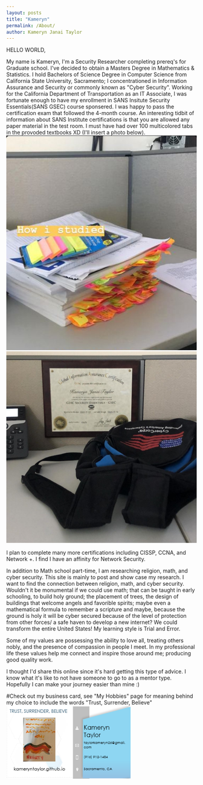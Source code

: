 ```yaml
---
layout: posts
title: "Kameryn"
permalink: /About/
author: Kameryn Janai Taylor
---
```

HELLO WORLD,

My name is Kameryn, I'm a Security Researcher completing prereq's for Graduate school. I've decided to obtain a Masters Degree in Mathematics & Statistics. I hold Bachelors of Science Degree in Computer Science from California State University, Sacramento; I concentrationed in Information Assurance and Security or commonly known as "Cyber Security". Working for the California Department of Transportation as an IT Associate, I was fortunate enough to have my enrollment in SANS Insitute Security Essentials(SANS GSEC) course sponsered. I was happy to pass the certification exam that followed the 4-month course. An interesting tidbit of information about SANS Institute certifications is that you are allowed any paper material in the test room. I must have had over 100 multicolored tabs in the provoded textbooks XD (I'll insert a photo below).
![gsecmaterials](/assets/gsec_study_materials.jpg) ![gseccertification](/assets/gsec_certification.jpg)

I plan to complete many more certifications including CISSP, CCNA, and Network +. I find I have an affinity for Network Security. 

In addition to Math school part-time, I am researching religion, math, and cyber security. This site is mainly to post and show case my research. I want to find the connection between religion, math, and cyber security. Wouldn't it be monumental if we could use math; that can be taught in early schooling, to build holy ground; the placement of trees, the design of buildings that welcome angels and favorible spirits; maybe even a mathematical formula to remember a scripture and maybe, because the ground is holy it will be cyber secured because of the level of protection from other forces/ a safe haven to develop a new internet? We could transform the entire United States! My learning style is Trial and Error.

Some of my values are possessing the ability to love all, treating others nobly, and the presence of compassion in people I meet. In my professional life these values help me connect and inspire those around me; producing good quality work.

I thought I'd share this online since it's hard getting this type of advice. I know what it's like to not have someone to go to as a mentor type. Hopefully I can make your journey easier than mine :)  

#Check out my business card, see "My Hobbies" page for meaning behind my choice to include the words "Trust, Surrender, Believe"
![businesscards](/assets/bc6.png)
